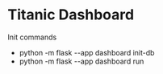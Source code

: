 # Titanic Dashboard

Init commands
- python -m flask --app dashboard  init-db
- python -m flask --app dashboard run
